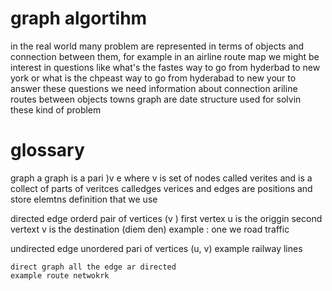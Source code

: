 # graph algortihm
 in the real world many problem are represented in terms of objects and connection between them, for example in an airline route map we might be interest in questions like what's the fastes way to go from hyderbad to new york or what is the chpeast way to go from hyderabad to new your to answer these questions we need information about connection ariline routes between objects towns graph are date structure used for solvin these kind of problem 

 # glossary

 graph a graph is a pari )v e where v is set of nodes called verites and is a collect of parts of veritces calledges verices and edges are positions and store elemtns definition that we use 

 directed edge orderd pair of vertices (v ) 
 first vertex u is the origgin 
 second vertext v is the destination  (diem den)
 example : one we road traffic 


undirected edge 
    unordered pari of vertices (u, v)
    example railway lines

    direct graph all the edge ar directed 
    example route netwokrk 
